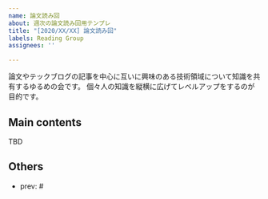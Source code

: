 ```yaml
---
name: 論文読み回
about: 週次の論文読み回用テンプレ
title: "[2020/XX/XX] 論文読み回"
labels: Reading Group
assignees: ''

---
```


論文やテックブログの記事を中心に互いに興味のある技術領域について知識を共有するゆるめの会です。
個々人の知識を縦横に広げてレベルアップをするのが目的です。

## Main contents

TBD

## Others

* prev: #

